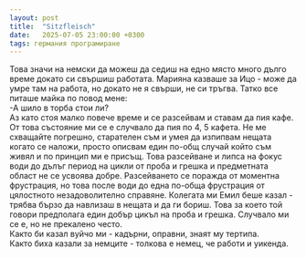 ```yaml
---
layout: post
title:  "Sitzfleisch"
date:   2025-07-05 23:00:00 +0300
tags: германия програмиране
---
```

Това значи на немски да можеш да седиш на едно място много дълго време докато си свършиш работата. 
Марияна казваше за Ицо - може да умре там на работа, но докато не я свърши, не си тръгва.
Татко все питаше майка по повод мене:  
-А шило в торба стои ли?  
Аз като стоя малко повече време и се разсейвам и ставам да пия кафе. 
От това състояние ми се е случвало да пия по 4, 5 кафета.
Не ме схващайте погрешно, старателен съм и умея да изпипвам нещата когато се наложи, 
просто описвам един по-общ случай който съм живял и по принцип ми е присъщ.
 Това разсейване и липса на фокус води до дълъг период на цикли от проба и грешка и 
 предметната област не се усвоява добре. Разсейването се поражда от моментна фрустрация, 
 но това после води до една по-обща фрустрация от цялостното незадоволително справяне.
Колегата ми Емил беше казал - трябва бързо да навлизаш в нещата и да ги бориш. 
Това за което той говори предполага един добър цикъл на проба и грешка. 
Случвало ми се е, но не прекалено често.  
Както би казал вуйчо ми - кадърни, оправни, знаят му тертипа.  
Както биха казали за немците - толкова е немец, че работи и уикенда.